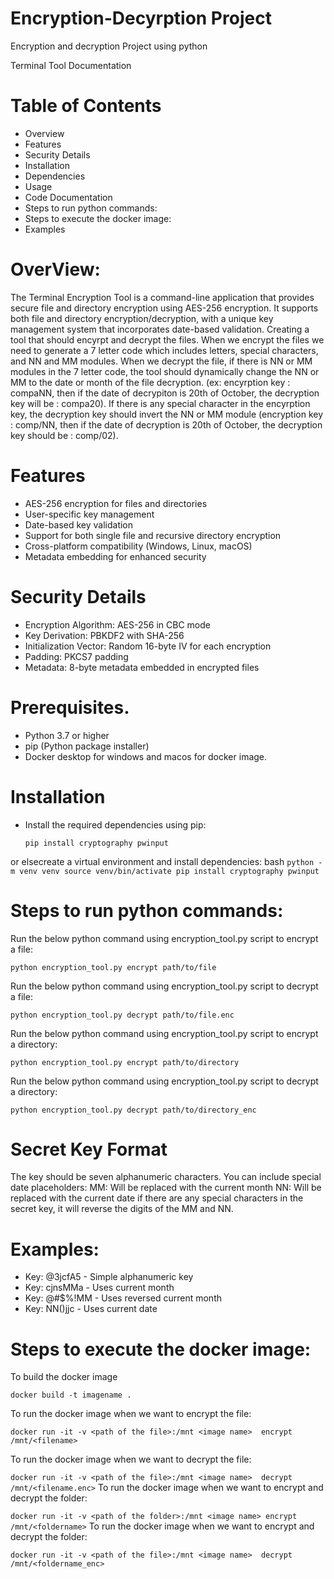 # Encryption-Decyrption Project
Encryption and decryption Project using python

Terminal Tool Documentation

# Table of Contents

- Overview
- Features
- Security Details
- Installation
- Dependencies
- Usage
- Code Documentation
- Steps to run python commands:
- Steps to execute the docker image:
- Examples

# OverView:
The Terminal Encryption Tool is a command-line application that provides secure file and directory encryption using AES-256 encryption. It supports both file and directory encryption/decryption, with a unique key management system that incorporates date-based validation. Creating a tool that should encyrpt and decrypt the files. When we encrypt the files we need to  generate a 7 letter code which includes letters, special characters, and NN and MM modules. When we decrypt the file, if there is NN or MM modules in the 7 letter code, the tool should dynamically change the NN or MM to the date or month of the file decryption. (ex: encyrption key : compaNN, then if the date of decrypiton is 20th of October, the decryption key will be : compa20). If there is any special character in the encyrption key, the decryption key should invert the NN or MM module (encryption key : comp/NN, then if the date of decryption is 20th of October, the decryption key should be : comp/02).


# Features

- AES-256 encryption for files and directories
- User-specific key management
- Date-based key validation
- Support for both single file and recursive directory encryption
- Cross-platform compatibility (Windows, Linux, macOS)
- Metadata embedding for enhanced security


# Security Details

- Encryption Algorithm: AES-256 in CBC mode
- Key Derivation: PBKDF2 with SHA-256
- Initialization Vector: Random 16-byte IV for each encryption
- Padding: PKCS7 padding
- Metadata: 8-byte metadata embedded in encrypted files


# Prerequisites.
- Python 3.7 or higher
- pip (Python package installer)
- Docker desktop for windows and macos for docker image.
# Installation
- Install the required dependencies using pip:

  `pip install cryptography pwinput`

or elsecreate a virtual environment and install dependencies:
    bash
    ```python -m venv venv
    source venv/bin/activate
    pip install cryptography pwinput```


# Steps to run python commands:

  Run the below python command using encryption_tool.py script to encrypt a file:

`python encryption_tool.py encrypt path/to/file`

Run the below python command using encryption_tool.py script to decrypt a file:

`python encryption_tool.py decrypt path/to/file.enc`

Run the below python command using encryption_tool.py script to encrypt a directory:

`python encryption_tool.py encrypt path/to/directory `

Run the below python command using encryption_tool.py script to decrypt a directory:

`python encryption_tool.py decrypt path/to/directory_enc`



# Secret Key Format

The key should be seven alphanumeric characters. You can include special date placeholders:
MM: Will be replaced with the current month
NN: Will be replaced with the current date
if there are any special characters in the secret key, it will reverse the digits of the MM and NN.

# Examples:

- Key: @3jcfA5 - Simple alphanumeric key
- Key: cjnsMMa - Uses current month
- Key: @#$%!MM - Uses reversed current month
- Key: NN()jjc - Uses current date

# Steps to execute the docker image:
To build the docker image

`docker build -t imagename . `

To run the docker image when we want to encrypt the file:

`docker run -it -v <path of the file>:/mnt <image name>  encrypt /mnt/<filename>`

To run the docker image when we want to decrypt the file: 

`docker run -it -v <path of the file>:/mnt <image name>  decrypt /mnt/<filename.enc>`
To run the docker image when we want to encrypt and decrypt the folder:

`docker run -it -v <path of the folder>:/mnt <image name> encrypt /mnt/<foldername>`
To run the docker image when we want to encrypt and decrypt the folder:

`docker run -it -v <path of the file>:/mnt <image name>  decrypt /mnt/<foldername_enc>`







